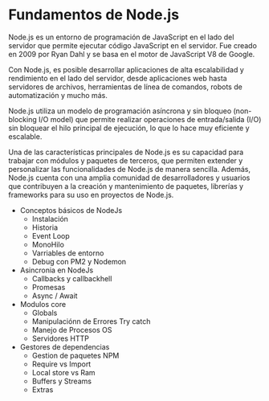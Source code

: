 # Fundamentos de Node.js
Node.js es un entorno de programación de JavaScript en el lado del servidor que permite ejecutar código JavaScript en el servidor. Fue creado en 2009 por Ryan Dahl y se basa en el motor de JavaScript V8 de Google.

Con Node.js, es posible desarrollar aplicaciones de alta escalabilidad y rendimiento en el lado del servidor, desde aplicaciones web hasta servidores de archivos, herramientas de línea de comandos, robots de automatización y mucho más.

Node.js utiliza un modelo de programación asíncrona y sin bloqueo (non-blocking I/O model) que permite realizar operaciones de entrada/salida (I/O) sin bloquear el hilo principal de ejecución, lo que lo hace muy eficiente y escalable.

Una de las características principales de Node.js es su capacidad para trabajar con módulos y paquetes de terceros, que permiten extender y personalizar las funcionalidades de Node.js de manera sencilla. Además, Node.js cuenta con una amplia comunidad de desarrolladores y usuarios que contribuyen a la creación y mantenimiento de paquetes, librerías y frameworks para su uso en proyectos de Node.js.

+ Conceptos básicos de NodeJs
  - Instalación 
  - Historia
  - Event Loop
  - MonoHilo
  - Varriables de entorno
  - Debug con PM2 y Nodemon
+ Asincronia en NodeJs
  + Callbacks y callbackhell
  + Promesas
  + Async / Await
+ Modulos core
  + Globals
  + Manipulaciónn de Errores Try catch
  + Manejo de Procesos OS
  + Servidores HTTP
+ Gestores de dependencias
  + Gestion de paquetes NPM
  + Require vs Import
  + Local store vs Ram
  + Buffers y Streams
  + Extras
